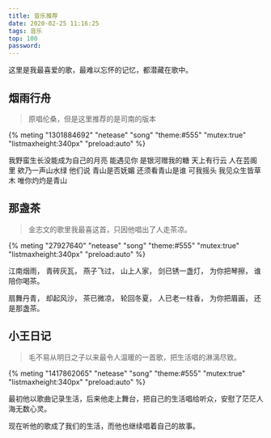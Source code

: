 ```yaml
---
title: 音乐推荐
date: 2020-02-25 11:16:25
tags: 音乐
top: 100
password: 
---
```




这里是我最喜爱的歌，最难以忘怀的记忆，都潜藏在歌中。

<!--more-->

## 烟雨行舟

>原唱伦桑，但是这里推荐的是司南的版本

{% meting "1301884692" "netease" "song" "theme:#555" "mutex:true" "listmaxheight:340px" "preload:auto" %}

我野蛮生长没能成为自己的月亮
能遇见你
是银河赠我的糖
天上有行云 人在芸阁里
欸乃一声山水绿
他们说
青山是否妩媚 还须看青山是谁
可我摇头
我见众生皆草木 唯你灼灼是青山

## 那盏茶

>金志文的歌里我最喜这首，只因他唱出了人走茶凉。

{% meting "27927640" "netease" "song" "theme:#555" "mutex:true" "listmaxheight:340px" "preload:auto" %}

江南烟雨，
青砖灰瓦，
燕子飞过，
山上人家，
剑已锈一盏灯，
为你把琴擦，
谁陪你喝茶。

扇舞丹青，
却起风沙，
茶已微凉，
轮回冬夏，
人已老一柱香，
为你把眉画，
还是那盏茶。

## 小王日记

>毛不易从明日之子以来最令人温暖的一首歌，把生活唱的淋漓尽致。

{% meting "1417862065" "netease" "song" "theme:#555" "mutex:true" "listmaxheight:340px" "preload:auto" %}

最初他以歌曲记录生活，后来他走上舞台，把自己的生活唱给听众，安慰了茫茫人海无数心灵。

现在听他的歌成了我们的生活，而他也继续唱着自己的故事。


